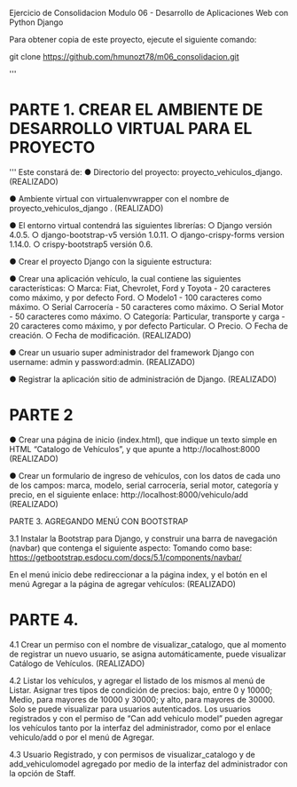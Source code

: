Ejercicio de Consolidacion
Modulo 06 - Desarrollo de Aplicaciones Web con Python Django

Para obtener copia de este proyecto, ejecute el siguiente comando:

git clone https://github.com/hmunozt78/m06_consolidacion.git

'''
# PARTE 1. CREAR EL AMBIENTE DE DESARROLLO VIRTUAL PARA EL PROYECTO
'''
Este constará de:
● Directorio del proyecto: proyecto_vehiculos_django. 
(REALIZADO)

● Ambiente virtual con virtualenvwrapper con el nombre de proyecto_vehiculos_django .
(REALIZADO)

● El entorno virtual contendrá las siguientes librerías:
    ○ Django versión 4.0.5.
    ○ django-bootstrap-v5 versión 1.0.11.
    ○ django-crispy-forms version 1.14.0.
    ○ crispy-bootstrap5 versión 0.6.

● Crear el proyecto Django con la siguiente estructura:

● Crear una aplicación vehículo, la cual contiene las siguientes características:
    ○ Marca: Fiat, Chevrolet, Ford y Toyota - 20 caracteres como máximo, y por defecto Ford.
    ○ Modelo1 - 100 caracteres como máximo.
    ○ Serial Carrocería - 50 caracteres como máximo.
    ○ Serial Motor - 50 caracteres como máximo.
    ○ Categoría: Particular, transporte y carga - 20 caracteres como máximo, y por defecto Particular.
    ○ Precio.
    ○ Fecha de creación.
    ○ Fecha de modificación.
(REALIZADO)

● Crear un usuario super administrador del framework Django con username: admin y password:admin.
(REALIZADO)

● Registrar la aplicación sitio de administración de Django.
(REALIZADO)

# PARTE 2 

● Crear una página de inicio (index.html), que indique un texto simple en HTML “Catalogo de 
Vehículos”, y que apunte a http://localhost:8000
(REALIZADO)

● Crear un formulario de ingreso de vehículos, con los datos de cada uno de los campos: marca, modelo, serial carrocería, serial motor, categoría y precio, en el siguiente enlace: http://localhost:8000/vehiculo/add
(REALIZADO)


PARTE 3. AGREGANDO MENÚ CON BOOTSTRAP

3.1 Instalar la Bootstrap para Django, y construir una barra de navegación (navbar) que contenga el siguiente aspecto:
Tomando como base: https://getbootstrap.esdocu.com/docs/5.1/components/navbar/

En el menú inicio debe redireccionar a la página index, y el botón en el menú Agregar a la página de agregar vehículos:
(REALIZADO)

# PARTE 4. 



4.1 Crear un permiso con el nombre de visualizar_catalogo, que al momento de registrar un nuevo usuario, se asigna automáticamente, puede visualizar Catálogo de Vehículos.
(REALIZADO)

4.2 Listar los vehículos, y agregar el listado de los mismos al menú de Listar. Asignar tres tipos de condición de precios: bajo, entre 0 y 10000; Medio, para mayores de 10000 y 30000; y alto, para mayores de 30000. Solo se puede visualizar para usuarios autenticados. Los usuarios registrados y con el permiso de “Can add vehiculo model” pueden agregar los vehículos tanto por la interfaz del administrador, como por el enlace vehiculo/add o por el menú de Agregar.

4.3 Usuario Registrado, y con permisos de visualizar_catalogo y de add_vehiculomodel agregado por medio de la interfaz del administrador con la opción de Staff.